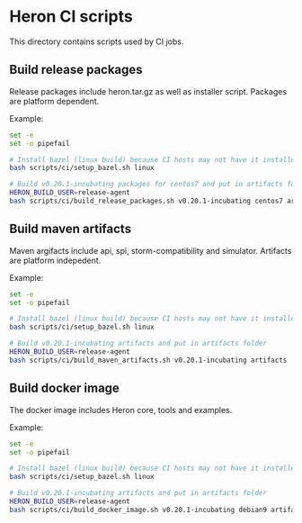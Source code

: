 <!--
    Licensed to the Apache Software Foundation (ASF) under one
    or more contributor license agreements.  See the NOTICE file
    distributed with this work for additional information
    regarding copyright ownership.  The ASF licenses this file
    to you under the Apache License, Version 2.0 (the
    "License"); you may not use this file except in compliance
    with the License.  You may obtain a copy of the License at

      http://www.apache.org/licenses/LICENSE-2.0

    Unless required by applicable law or agreed to in writing,
    software distributed under the License is distributed on an
    "AS IS" BASIS, WITHOUT WARRANTIES OR CONDITIONS OF ANY
    KIND, either express or implied.  See the License for the
    specific language governing permissions and limitations
    under the License.
-->
# Heron CI scripts
This directory contains scripts used by CI jobs.

## Build release packages

Release packages include heron.tar.gz as well as installer script. Packages are platform dependent.

Example:

```bash
set -e
set -o pipefail

# Install bazel (linux build) because CI hosts may not have it installed
bash scripts/ci/setup_bazel.sh linux

# Build v0.20.1-incubating packages for centos7 and put in artifacts folder
HERON_BUILD_USER=release-agent
bash scripts/ci/build_release_packages.sh v0.20.1-incubating centos7 artifacts

```

## Build maven artifacts

Maven argifacts include api, spi, storm-compatibility and simulator. Artifacts are platform indepedent.

Example:

```bash
set -e
set -o pipefail

# Install bazel (linux build) because CI hosts may not have it installed
bash scripts/ci/setup_bazel.sh linux

# Build v0.20.1-incubating artifacts and put in artifacts folder
HERON_BUILD_USER=release-agent
bash scripts/ci/build_maven_artifacts.sh v0.20.1-incubating artifacts

```

## Build docker image

The docker image includes Heron core, tools and examples.

Example:

```bash
set -e
set -o pipefail

# Install bazel (linux build) because CI hosts may not have it installed
bash scripts/ci/setup_bazel.sh linux

# Build v0.20.1-incubating artifacts and put in artifacts folder
HERON_BUILD_USER=release-agent
bash scripts/ci/build_docker_image.sh v0.20.1-incubating debian9 artifacts

```
